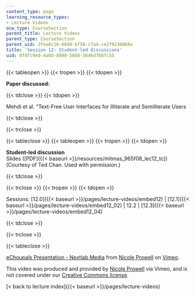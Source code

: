 ```yaml
---
content_type: page
learning_resource_types:
- Lecture Videos
ocw_type: CourseSection
parent_title: Lecture Videos
parent_type: CourseSection
parent_uid: 2fea8c16-00d0-bf58-c7a4-ce2f92360b8e
title: 'Session 12: Student-led discussions'
uid: 8f8fc9ed-4a0d-8898-56b8-5646d768fc55
---
```


{{< tableopen >}}
{{< tropen >}}
{{< tdopen >}}


**Paper discussed:**


{{< tdclose >}}
{{< tdopen >}}


Mehdi et al. "Text-Free User Interfaces for Illiterate and Semiliterate Users


{{< tdclose >}}

{{< trclose >}}

{{< tableclose >}}
{{< tableopen >}}
{{< tropen >}}
{{< tdopen >}}


**Student-led discussion**  
Slides ([PDF]({{< baseurl >}}/resources/mitmas_965f08_lec12_tc)) (Courtesy of Ted Chan. Used with permission.)


{{< tdclose >}}

{{< trclose >}}
{{< tropen >}}
{{< tdopen >}}


Sessions: [12.0]({{< baseurl >}}/pages/lecture-videos/embed12) | [12.1]({{< baseurl >}}/pages/lecture-videos/embed12_02) | 12.2 | [12.3]({{< baseurl >}}/pages/lecture-videos/embed12_04)


{{< tdclose >}}

{{< trclose >}}

{{< tableclose >}}

[eChoupals Presentation - Nextlab Media](https://vimeo.com/2053155) from [Nicole Prowell](http://vimeo.com/user658548) on [Vimeo](https://vimeo.com).

This video was produced and provided by [Nicole Prowell](http://vimeo.com/user658548) via Vimeo, and is not covered under our [Creative Commons license](/terms/#cc).

[\< back to lecture index]({{< baseurl >}}/pages/lecture-videos)